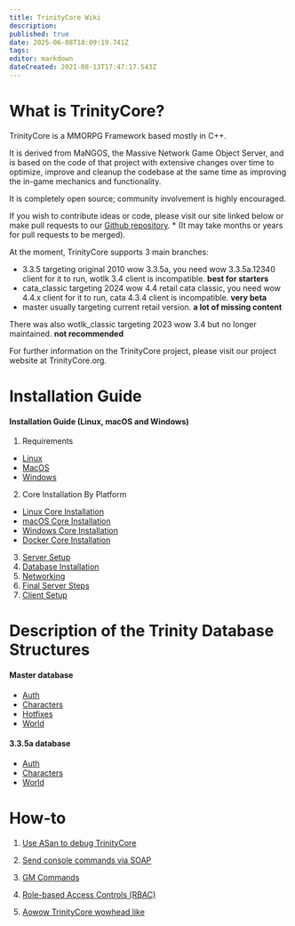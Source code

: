 ```yaml
---
title: TrinityCore Wiki
description: 
published: true
date: 2025-06-08T18:09:19.741Z
tags: 
editor: markdown
dateCreated: 2021-08-13T17:47:17.543Z
---
```


# What is TrinityCore?
TrinityCore is a MMORPG Framework based mostly in C++.

It is derived from MaNGOS, the Massive Network Game Object Server, and is based on the code of that project with extensive changes over time to optimize, improve and cleanup the codebase at the same time as improving the in-game mechanics and functionality.

It is completely open source; community involvement is highly encouraged.

If you wish to contribute ideas or code, please visit our site linked below or make pull requests to our [Github repository](https://github.com/TrinityCore/). * (It may take months or years for pull requests to be merged).

At the moment, TrinityCore supports 3 main branches:

- 3.3.5 targeting original 2010 wow 3.3.5a, you need wow 3.3.5a.12340 client for it to run, wotlk 3.4 client is incompatible. **best for starters**
- cata_classic targeting 2024 wow 4.4 retail cata classic, you need wow 4.4.x client for it to run, cata 4.3.4 client is incompatible. **very beta**
- master usually targeting current retail version. **a lot of missing content**

There was also wotlk_classic targeting 2023 wow 3.4 but no longer maintained. **not recommended**

For further information on the TrinityCore project, please visit our project website at TrinityCore.org.

# Installation Guide

#### Installation Guide (Linux, macOS and Windows)

1. Requirements 
- [Linux](/install/requirements/linux) 
- [MacOS](/install/requirements/macos)
- [Windows](/install/requirements/windows)
2. Core Installation By Platform
- [Linux Core Installation](/install/Core-Installation/linux-core-installation)
- [macOS Core Installation](/install/Core-Installation/macOS-core-installation)
- [Windows Core Installation](/install/Core-Installation/windows-core-installation)
- [Docker Core Installation](/install/Core-Installation/Docker)
3. [Server Setup](/install/Server-Setup)
4. [Database Installation](/install/Database-Installation)
5. [Networking](/install/Networking)
6. [Final Server Steps](/install/Final-Server-Steps)
7. [Client Setup](/install/Client-Setup)

# Description of the Trinity Database Structures
#### Master database
- [Auth](/database/master/auth/home)
- [Characters](/database/master/characters/home)
- [Hotfixes](/database/master/hotfixes/home)
- [World](/database/master/world/home)

#### 3.3.5a database
- [Auth](/database/335/auth/home)
- [Characters](/database/335/characters/home)
- [World](/database/335/world/home)

# How-to
1. [Use ASan to debug TrinityCore](/how-to/asan)
2. [Send console commands via SOAP](/how-to/SOAP)
3. [GM Commands](/how-to/gm-commands)
4. [Role-based Access Controls (RBAC)](/how-to/RBAC)

5. [Aowow TrinityCore wowhead like](https://aowow.trinitycore.info/)
